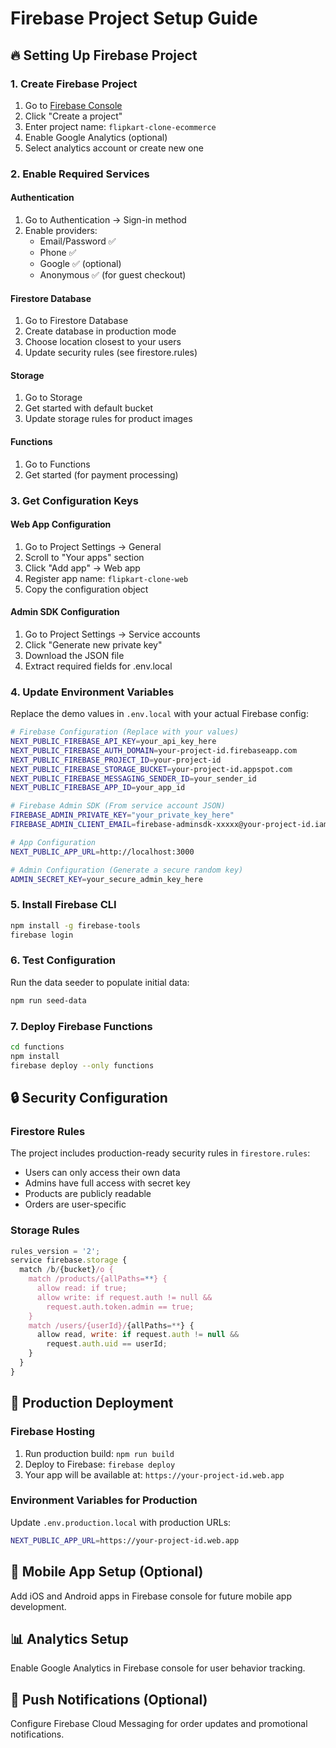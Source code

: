 # Firebase Project Setup Guide

## 🔥 Setting Up Firebase Project

### 1. Create Firebase Project
1. Go to [Firebase Console](https://console.firebase.google.com/)
2. Click "Create a project"
3. Enter project name: `flipkart-clone-ecommerce`
4. Enable Google Analytics (optional)
5. Select analytics account or create new one

### 2. Enable Required Services

#### **Authentication**
1. Go to Authentication → Sign-in method
2. Enable providers:
   - Email/Password ✅
   - Phone ✅
   - Google ✅ (optional)
   - Anonymous ✅ (for guest checkout)

#### **Firestore Database**
1. Go to Firestore Database
2. Create database in production mode
3. Choose location closest to your users
4. Update security rules (see firestore.rules)

#### **Storage**
1. Go to Storage
2. Get started with default bucket
3. Update storage rules for product images

#### **Functions**
1. Go to Functions
2. Get started (for payment processing)

### 3. Get Configuration Keys

#### **Web App Configuration**
1. Go to Project Settings → General
2. Scroll to "Your apps" section
3. Click "Add app" → Web app
4. Register app name: `flipkart-clone-web`
5. Copy the configuration object

#### **Admin SDK Configuration**
1. Go to Project Settings → Service accounts
2. Click "Generate new private key"
3. Download the JSON file
4. Extract required fields for .env.local

### 4. Update Environment Variables

Replace the demo values in `.env.local` with your actual Firebase config:

```bash
# Firebase Configuration (Replace with your values)
NEXT_PUBLIC_FIREBASE_API_KEY=your_api_key_here
NEXT_PUBLIC_FIREBASE_AUTH_DOMAIN=your-project-id.firebaseapp.com
NEXT_PUBLIC_FIREBASE_PROJECT_ID=your-project-id
NEXT_PUBLIC_FIREBASE_STORAGE_BUCKET=your-project-id.appspot.com
NEXT_PUBLIC_FIREBASE_MESSAGING_SENDER_ID=your_sender_id
NEXT_PUBLIC_FIREBASE_APP_ID=your_app_id

# Firebase Admin SDK (From service account JSON)
FIREBASE_ADMIN_PRIVATE_KEY="your_private_key_here"
FIREBASE_ADMIN_CLIENT_EMAIL=firebase-adminsdk-xxxxx@your-project-id.iam.gserviceaccount.com

# App Configuration
NEXT_PUBLIC_APP_URL=http://localhost:3000

# Admin Configuration (Generate a secure random key)
ADMIN_SECRET_KEY=your_secure_admin_key_here
```

### 5. Install Firebase CLI

```bash
npm install -g firebase-tools
firebase login

```

### 6. Test Configuration

Run the data seeder to populate initial data:

```bash
npm run seed-data
```

### 7. Deploy Firebase Functions

```bash
cd functions
npm install
firebase deploy --only functions
```

## 🔒 Security Configuration

### Firestore Rules
The project includes production-ready security rules in `firestore.rules`:
- Users can only access their own data
- Admins have full access with secret key
- Products are publicly readable
- Orders are user-specific

### Storage Rules
```javascript
rules_version = '2';
service firebase.storage {
  match /b/{bucket}/o {
    match /products/{allPaths=**} {
      allow read: if true;
      allow write: if request.auth != null && 
        request.auth.token.admin == true;
    }
    match /users/{userId}/{allPaths=**} {
      allow read, write: if request.auth != null && 
        request.auth.uid == userId;
    }
  }
}
```

## 🚀 Production Deployment

### Firebase Hosting
1. Run production build: `npm run build`
2. Deploy to Firebase: `firebase deploy`
3. Your app will be available at: `https://your-project-id.web.app`

### Environment Variables for Production
Update `.env.production.local` with production URLs:

```bash
NEXT_PUBLIC_APP_URL=https://your-project-id.web.app
```

## 📱 Mobile App Setup (Optional)

Add iOS and Android apps in Firebase console for future mobile app development.

## 📊 Analytics Setup

Enable Google Analytics in Firebase console for user behavior tracking.

## 🔔 Push Notifications (Optional)

Configure Firebase Cloud Messaging for order updates and promotional notifications.
